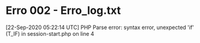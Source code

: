 # Erro 002 - Erro_log.txt
[22-Sep-2020 05:22:14 UTC] PHP Parse error:  syntax error, unexpected 'if' (T_IF) in session-start.php on line 4
